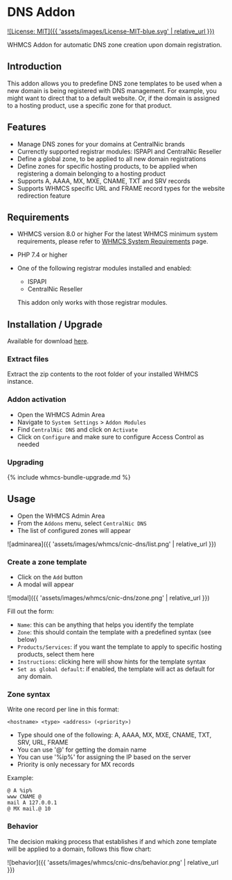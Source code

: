 # DNS Addon

[![License: MIT]({{ 'assets/images/License-MIT-blue.svg' | relative_url }})](//opensource.org/licenses/MIT)

WHMCS Addon for automatic DNS zone creation upon domain registration.

## Introduction

This addon allows you to predefine DNS zone templates to be used when a new domain is being registered with DNS management.
For example, you might want to direct that to a default website. Or, if the domain is assigned to a hosting product, use a specific zone for that product.

## Features

- Manage DNS zones for your domains at CentralNic brands
- Currenctly supported registrar modules: ISPAPI and CentralNic Reseller
- Define a global zone, to be applied to all new domain registrations
- Define zones for specific hosting products, to be applied when registering a domain belonging to a hosting product
- Supports A, AAAA, MX, MXE, CNAME, TXT and SRV records
- Supports WHMCS specific URL and FRAME record types for the website redirection feature

## Requirements

- WHMCS version 8.0 or higher
  For the latest WHMCS minimum system requirements, please refer to [WHMCS System Requirements](//docs.whmcs.com/System_Requirements) page.
- PHP 7.4 or higher
- One of the following registrar modules installed and enabled:
  - ISPAPI
  - CentralNic Reseller
  
  This addon only works with those registrar modules.

## Installation / Upgrade

Available for download [here](//github.com/centralnicgroup-opensource/rtldev-middleware-whmcs/raw/main/whmcs-cnic-bundle.zip).

### Extract files

Extract the zip contents to the root folder of your installed WHMCS instance.

### Addon activation

- Open the WHMCS Admin Area
- Navigate to `System Settings` > `Addon Modules`
- Find `CentralNic DNS` and click on `Activate`
- Click on `Configure` and make sure to configure Access Control as needed

### Upgrading

{% include whmcs-bundle-upgrade.md %}

## Usage

- Open the WHMCS Admin Area
- From the `Addons` menu, select `CentralNic DNS`
- The list of configured zones will appear

![adminarea]({{ 'assets/images/whmcs/cnic-dns/list.png' | relative_url }})

### Create a zone template

- Click on the `Add` button
- A modal will appear

![modal]({{ 'assets/images/whmcs/cnic-dns/zone.png' | relative_url }})

Fill out the form:

- `Name`: this can be anything that helps you identify the template
- `Zone`: this should contain the template with a predefined syntax (see below)
- `Products/Services`: if you want the template to apply to specific hosting products, select them here
- `Instructions`: clicking here will show hints for the template syntax
- `Set as global default`: if enabled, the template will act as default for any domain.

### Zone syntax

Write one record per line in this format:

```text
<hostname> <type> <address> (<priority>)
```

- Type should one of the following:
  A, AAAA, MX, MXE, CNAME, TXT, SRV, URL, FRAME
- You can use '@' for getting the domain name
- You can use '%ip%' for assigning the IP based on the server
- Priority is only necessary for MX records

Example:

```text
@ A %ip%
www CNAME @
mail A 127.0.0.1
@ MX mail.@ 10
```

### Behavior

The decision making process that establishes if and which zone template will be applied to a domain, follows this flow chart:

![behavior]({{ 'assets/images/whmcs/cnic-dns/behavior.png' | relative_url }})
